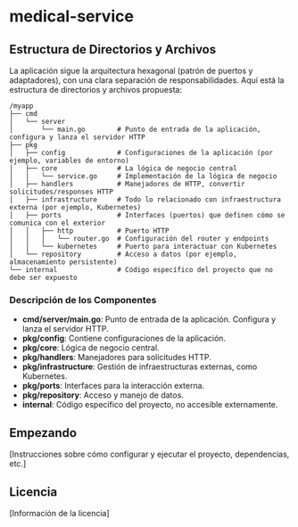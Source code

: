 # medical-service


## Estructura de Directorios y Archivos

La aplicación sigue la arquitectura hexagonal (patrón de puertos y adaptadores), con una clara separación de responsabilidades. Aquí está la estructura de directorios y archivos propuesta:

```
/myapp
├── cmd
│   └── server
│       └── main.go        # Punto de entrada de la aplicación, configura y lanza el servidor HTTP
├── pkg
│   ├── config             # Configuraciones de la aplicación (por ejemplo, variables de entorno)
│   ├── core               # La lógica de negocio central
│   │   └── service.go     # Implementación de la lógica de negocio
│   ├── handlers           # Manejadores de HTTP, convertir solicitudes/responses HTTP
│   ├── infrastructure     # Todo lo relacionado con infraestructura externa (por ejemplo, Kubernetes)
│   ├── ports              # Interfaces (puertos) que definen cómo se comunica con el exterior
│   │   ├── http           # Puerto HTTP
│   │   │   └── router.go  # Configuración del router y endpoints
│   │   └── kubernetes     # Puerto para interactuar con Kubernetes
│   └── repository         # Acceso a datos (por ejemplo, almacenamiento persistente)
└── internal               # Código específico del proyecto que no debe ser expuesto
```

### Descripción de los Componentes

- **cmd/server/main.go**: Punto de entrada de la aplicación. Configura y lanza el servidor HTTP.
- **pkg/config**: Contiene configuraciones de la aplicación.
- **pkg/core**: Lógica de negocio central.
- **pkg/handlers**: Manejadores para solicitudes HTTP.
- **pkg/infrastructure**: Gestión de infraestructuras externas, como Kubernetes.
- **pkg/ports**: Interfaces para la interacción externa.
- **pkg/repository**: Acceso y manejo de datos.
- **internal**: Código específico del proyecto, no accesible externamente.

## Empezando

[Instrucciones sobre cómo configurar y ejecutar el proyecto, dependencias, etc.]

## Licencia

[Información de la licencia]
